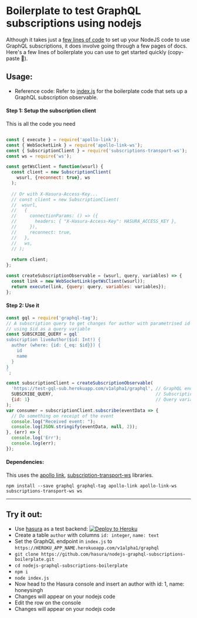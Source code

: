 # Boilerplate to test GraphQL subscriptions using nodejs
Although it takes just a [few lines of code](./index.js#L1-L21) to set up your NodeJS code to use GraphQL subscriptions, it does involve going through a few pages of docs. Here's a few lines of boilerplate you can use to get started quickly (copy-paste 🤘).

## Usage:

- Reference code:
  Refer to [index.js](./index.js#L1-L21) for the boilerplate code that sets up a GraphQL subscription observable.


#### Step 1: Setup the subscription client

  This is all the code you need
```javascript

const { execute } = require('apollo-link');
const { WebSocketLink } = require('apollo-link-ws');
const { SubscriptionClient } = require('subscriptions-transport-ws');
const ws = require('ws');

const getWsClient = function(wsurl) {
  const client = new SubscriptionClient(
    wsurl, {reconnect: true}, ws
  );
  
  // Or with X-Hasura-Access-Key...
  // const client = new SubscriptionClient(
  //  wsurl,
  //   {
  //     connectionParams: () => ({
  //       headers: { "X-Hasura-Access-Key": HASURA_ACCESS_KEY },
  //     }),
  //     reconnect: true,
  //   },
  //   ws,
  // );
  
  return client;
};

const createSubscriptionObservable = (wsurl, query, variables) => {
  const link = new WebSocketLink(getWsClient(wsurl));
  return execute(link, {query: query, variables: variables});
};
```

#### Step 2: Use it

```javascript
const gql = require('graphql-tag');
// A subscription query to get changes for author with parametrised id 
// using $id as a query variable
const SUBSCRIBE_QUERY = gql`
subscription liveAuthor($id: Int!) {
  author (where: {id: {_eq: $id}}) {
    id
    name
  }
}
`;

const subscriptionClient = createSubscriptionObservable(
  'https://test-gql-sub.herokuapp.com/v1alpha1/graphql', // GraphQL endpoint
  SUBSCRIBE_QUERY,                                       // Subscription query
  {id: 1}                                                // Query variables
);
var consumer = subscriptionClient.subscribe(eventData => {
  // Do something on receipt of the event
  console.log("Received event: ");
  console.log(JSON.stringify(eventData, null, 2));
}, (err) => {
  console.log('Err');
  console.log(err);
});
```

#### Dependencies:

  This uses the [apollo link](https://github.com/apollographql/apollo-link), [subscription-transport-ws](https://github.com/apollographql/subscriptions-transport-ws) libraries.
  
```
npm install --save graphql graphql-tag apollo-link apollo-link-ws subscriptions-transport-ws ws
```

--------------------

## Try it out:

- Use [hasura](https://hasura.io) as a test backend: [![Deploy to Heroku](https://www.herokucdn.com/deploy/button.svg)](https://heroku.com/deploy?template=https://github.com/hasura/graphql-engine-heroku)
- Create a table `author` with columns `id: integer`, `name: text`
- Set the GraphQL endpoint in `index.js` to `https://HEROKU_APP_NAME.herokuoapp.com/v1alpha1/graphql`
- `git clone https://github.com/hasura/nodejs-graphql-subscriptions-boilerplate.git`
- `cd nodejs-graphql-subscriptions-boilerplate`
- `npm i`
- `node index.js`
- Now head to the Hasura console and insert an author with id: 1, name: honeysingh
- Changes will appear on your nodejs code
- Edit the row on the console
- Changes will appear on your nodejs code
